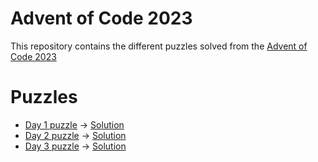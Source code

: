 # Advent of Code 2023

This repository contains the different puzzles solved from the [Advent of Code 2023](https://adventofcode.com/2023)

# Puzzles

- [Day 1 puzzle](https://adventofcode.com/2023/day/1) -> [Solution](src/main/java/days/DayOne.kt)
- [Day 2 puzzle](https://adventofcode.com/2023/day/2) -> [Solution](src/main/java/days/DayTwo.kt)
- [Day 3 puzzle](https://adventofcode.com/2023/day/3) -> [Solution](src/main/java/days/DayThree.kt)
